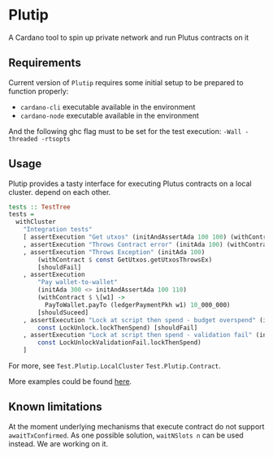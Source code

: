 # Plutip

A Cardano tool to spin up private network and run Plutus contracts on it

## Requirements

Current version of `Plutip` requires some initial setup to be prepared to function properly:

- `cardano-cli` executable available in the environment
- `cardano-node` executable available in the environment

And the following ghc flag must to be set for the test execution: `-Wall -threaded -rtsopts`

## Usage

Plutip provides a tasty interface for executing Plutus contracts on a local cluster.
depend on each other.

```haskell
tests :: TestTree
tests =
  withCluster
    "Integration tests"
    [ assertExecution "Get utxos" (initAndAssertAda 100 100) (withContract $ const GetUtxos.getUtxos) [shouldSucceed]
    , assertExecution "Throws Contract error" (initAda 100) (withContract $ const GetUtxos.getUtxosThrowsErr) [shouldFail]
    , assertExecution "Throws Exception" (initAda 100)
        (withContract $ const GetUtxos.getUtxosThrowsEx)
        [shouldFail]
    , assertExecution
        "Pay wallet-to-wallet"
        (initAda 300 <> initAndAssertAda 100 110)
        (withContract $ \[w1] ->
          PayToWallet.payTo (ledgerPaymentPkh w1) 10_000_000)
        [shouldSuceed]
    , assertExecution "Lock at script then spend - budget overspend" (initAda 100) (withContract $
        const LockUnlock.lockThenSpend) [shouldFail]
    , assertExecution "Lock at script then spend - validation fail" (initAda 100) (withContract $
        const LockUnlockValidationFail.lockThenSpend)
    ]
```

For more, see `Test.Plutip.LocalCluster` `Test.Plutip.Contract`.

More examples could be found [here](test/Spec/Integration.hs).

## Known limitations

At the moment underlying mechanisms that execute contract do not support `awaitTxConfirmed`. As one possible solution, `waitNSlots n` can be used instead. We are working on it.
